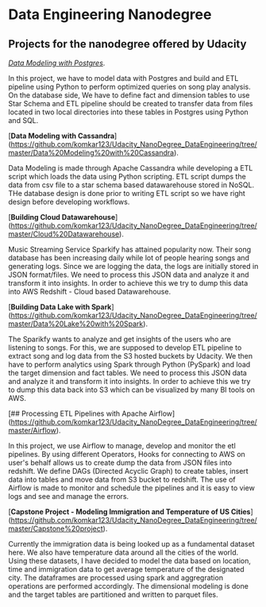 # Data Engineering Nanodegree

## Projects for the nanodegree offered by Udacity

*[Data Modeling with Postgres](https://github.com/komkar123/Udacity_NanoDegree_DataEngineering/tree/master/Data%20Modeling%20with%20Postgres)*.

In this project, we have to model data with Postgres and build and ETL pipeline using Python to perform optimized queries on song play analysis. On the database side, We have to define fact and dimension tables to use Star Schema and ETL pipeline should be created to transfer data from files located in two local directories into these tables in Postgres using Python and SQL.

[**Data Modeling with Cassandra**] (https://github.com/komkar123/Udacity_NanoDegree_DataEngineering/tree/master/Data%20Modeling%20with%20Cassandra).

Data Modeling is made through Apache Cassandra while developing a ETL script which loads the data using Python scripting. ETL script dumps the data from csv file to a star schema based datawarehouse stored in NoSQL. THe database design is done prior to writing ETL script so we have right design before developing workflows.

[**Building Cloud Datawarehouse**] (https://github.com/komkar123/Udacity_NanoDegree_DataEngineering/tree/master/Cloud%20Datawarehouse).

Music Streaming Service Sparkify has attained popularity now. Their song database has been increasing daily while lot of people hearing songs and generating logs. Since we are logging the data, the logs are initially stored in JSON format/files. We need to process this JSON data and analyze it and transform it into insights. In order to achieve this we try to dump this data into AWS Redshift - Cloud based Datawarehouse.

[**Building Data Lake with Spark**] (https://github.com/komkar123/Udacity_NanoDegree_DataEngineering/tree/master/Data%20Lake%20with%20Spark).

The Sparikfy wants to analyze and get insights of the users who are listening to songs. For this, we are supposed to develop ETL pipeline to extract song and log data from the S3 hosted buckets by Udacity. We then have to perform analytics using Spark through Python (PySpark) and load the target dimension and fact tables. We need to process this JSON data and analyze it and transform it into insights. In order to achieve this we try to dump this data back into S3 which can be visualized by many BI tools on AWS.

[## Processing ETL Pipelines with Apache Airflow] (https://github.com/komkar123/Udacity_NanoDegree_DataEngineering/tree/master/Airflow).

In this project, we use Airflow to manage, develop and monitor the etl pipelines. By using different Operators, Hooks for connecting to AWS on user's behalf allows us to create dump the data from JSON files into redshift. We define DAGs (Directed Acyclic Graph) to create tables, insert data into tables and move data from S3 bucket to redshift. The use of Airflow is made to monitor and schedule the pipelines and it is easy to view logs and see and manage the errors.

[**Capstone Project - Modeling Immigration and Temperature of US Cities**] (https://github.com/komkar123/Udacity_NanoDegree_DataEngineering/tree/master/Capstone%20project).

Currently the immigration data is being looked up as a fundamental dataset here. We also have temperature data around all the cities of the world. Using these datasets, I have decided to model the data based on location, time and immigration data to get average temperature of the designated city. The dataframes are processed using spark and aggregration operations are performed accordingly. The dimensional modeling is done and the target tables are partitioned and written to parquet files.
